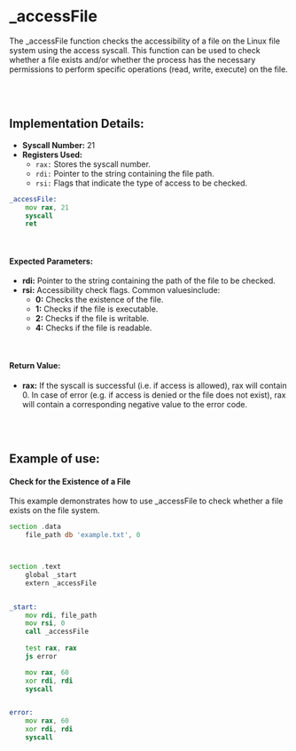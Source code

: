 # _accessFile
The _accessFile function checks the accessibility of a file on the Linux file system using the access syscall. This function can be used to check whether a file exists and/or whether the process has the necessary permissions to perform specific operations (read, write, execute) on the file.

<br><br>

## Implementation Details:
- **Syscall Number:** 21
- **Registers Used:**
    - `rax:` Stores the syscall number.
    - `rdi:` Pointer to the string containing the file path.
    - `rsi:` Flags that indicate the type of access to be checked.

```asm
_accessFile:
    mov rax, 21
    syscall
    ret
```

<br>

#### Expected Parameters:
- **rdi:** Pointer to the string containing the path of the file to be checked.
- **rsi:** Accessibility check flags. Common values ​​include:
    - **0:** Checks the existence of the file.
    - **1:** Checks if the file is executable.
    - **2:** Checks if the file is writable.
    - **4:** Checks if the file is readable.

<br>

#### Return Value:
- **rax:** If the syscall is successful (i.e. if access is allowed), rax will contain 0. In case of error (e.g. if access is denied or the file does not exist), rax will contain a corresponding negative value to the error code.

<br><br>

## Example of use:

#### Check for the Existence of a File
This example demonstrates how to use _accessFile to check whether a file exists on the file system.

```asm
section .data
    file_path db 'example.txt', 0



section .text
    global _start
    extern _accessFile


_start:
    mov rdi, file_path
    mov rsi, 0
    call _accessFile
    
    test rax, rax
    js error

    mov rax, 60
    xor rdi, rdi
    syscall


error:
    mov rax, 60
    xor rdi, rdi
    syscall
```